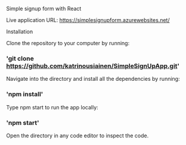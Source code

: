 Simple signup form with React</b>

Live application URL:
https://simplesignupform.azurewebsites.net/

Installation</b>

Clone the repository to your computer by running:
### 'git clone https://github.com/katrinousiainen/SimpleSignUpApp.git'

Navigate into the directory and install all the dependencies by running:
### 'npm install'

Type npm start to run the app locally:
### 'npm start'

Open the directory in any code editor to inspect the code. 
